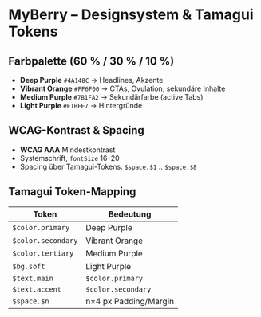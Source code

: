 # MyBerry – Designsystem & Tamagui Tokens

## Farbpalette (60 % / 30 % / 10 %)

- **Deep Purple** `#4A148C` → Headlines, Akzente  
- **Vibrant Orange** `#FF6F00` → CTAs, Ovulation, sekundäre Inhalte  
- **Medium Purple** `#7B1FA2` → Sekundärfarbe (active Tabs)  
- **Light Purple** `#E1BEE7` → Hintergründe  

## WCAG-Kontrast & Spacing

- **WCAG AAA** Mindestkontrast  
- Systemschrift, `fontSize` 16–20  
- Spacing über Tamagui-Tokens: `$space.$1` .. `$space.$8`

## Tamagui Token-Mapping

| Token              | Bedeutung                 |
|--------------------|---------------------------|
| `$color.primary`   | Deep Purple               |
| `$color.secondary` | Vibrant Orange            |
| `$color.tertiary`  | Medium Purple             |
| `$bg.soft`         | Light Purple              |
| `$text.main`       | `$color.primary`          |
| `$text.accent`     | `$color.secondary`        |
| `$space.$n`        | n×4 px Padding/Margin     |
